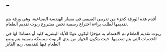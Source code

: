 # -
أقدم هذه الورقة كجزء من تدريبي الصيفي في مسار الهندسة الصناعية، وهي ورقة يتم تقديمها لطلب براءة اختراع رسمية تخص مشروع ربوت تقديم الطعام.

 ربوت تقديم الطعام تم الاهتمام به مؤخرًا ليكون عونًا للأياد البشرية كلية أو مساندًا لها في الخدمات التي يتم تقديمها. حيث يتكون الجهاز من يدي الربوت ممسكة بصينية يتم وضع الطعام فيها لتقديمه. 
ريم الفايز

